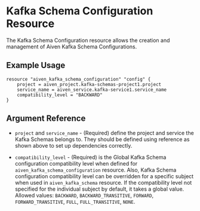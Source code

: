 # Kafka Schema Configuration Resource

The Kafka Schema Configuration resource allows the creation and management of Aiven Kafka Schema Configurations.

## Example Usage

```hcl
resource "aiven_kafka_schema_configuration" "config" {
    project = aiven_project.kafka-schemas-project1.project
    service_name = aiven_service.kafka-service1.service_name
    compatibility_level = "BACKWARD"
}
```

## Argument Reference

* `project` and `service_name` - (Required) define the project and service the Kafka Schemas belongs to. 
They should be defined using reference as shown above to set up dependencies correctly.

* `compatibility_level` - (Required) is the Global Kafka Schema configuration compatibility level when defined 
for `aiven_kafka_schema_configuration` resource. Also, Kafka Schema configuration 
compatibility level can be overridden for a specific subject when used in `aiven_kafka_schema` 
resource. If the compatibility level not specified for the individual subject by default, 
it takes a global value. Allowed values: `BACKWARD`, `BACKWARD_TRANSITIVE`, `FORWARD`, 
`FORWARD_TRANSITIVE`, `FULL`, `FULL_TRANSITIVE`, `NONE`.